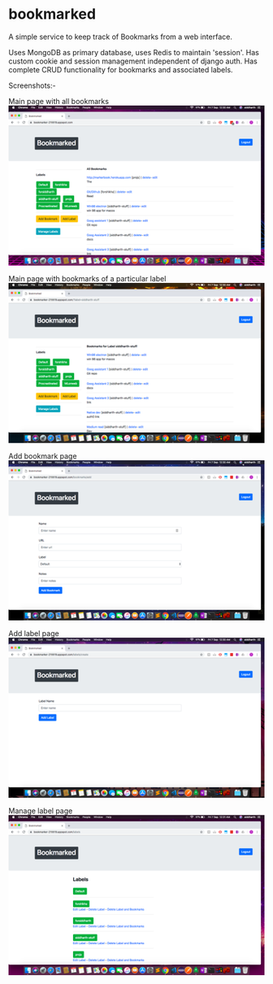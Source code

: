 # bookmarked
A simple service to keep track of Bookmarks from a web interface.

Uses MongoDB as primary database, uses Redis to maintain 'session'. Has custom cookie and session management independent of django auth.
Has complete CRUD functionality for bookmarks and associated labels.



Screenshots:-

Main page with all bookmarks
![Screenshot 1](images/main.png)



Main page with bookmarks of a particular label
![Screenshot 2](images/label.png)



Add bookmark page
![Screenshot 3](images/addbook.png)



Add label page
![Screenshot 4](images/addlabel.png)



Manage label page
![Screenshot 5](images/manage.png)

